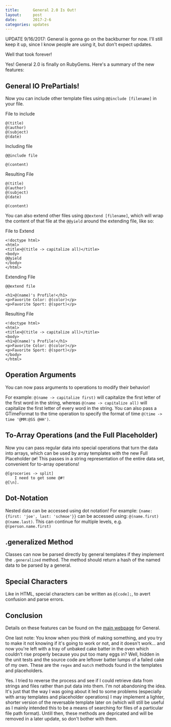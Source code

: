 ```yaml
---
title:      General 2.0 Is Out!
layout:     post
date:       2017-2-6
categories: updates
---
```


UPDATE 9/16/2017: General is gonna go on the backburner for now. I'll still keep it up, since I know people are using it, but don't expect updates.

Well that took forever!

Yes! General 2.0 is finally on RubyGems. Here's a summary of the new features:

## General IO PrePartials!

Now you can include other template files using `@@include [filename]` in your file.

File to include

	@(title)
	@(author)
	@(subject)
	@(date)

Including file

	@@include file

	@(content)

Resulting File

	@(title)
	@(author)
	@(subject)
	@(date)

	@(content)

You can also extend other files using `@@extend [filename]`, which will wrap the content of that file at the `@@yield` around the extending file, like so:

File to Extend

	<!doctype html>
	<html>
	<title>@(title -> capitalize all)</title>
	<body>
	@@yield
	</body>
	</html>

Extending File

	@@extend file

	<h1>@(name)'s Profile!</h1>
	<p>Favorite Color: @(color)</p>
	<p>Favorite Sport: @(sport)</p>

Resulting File

	<!doctype html>
	<html>
	<title>@(title -> capitalize all)</title>
	<body>
	<h1>@(name)'s Profile!</h1>
	<p>Favorite Color: @(color)</p>
	<p>Favorite Sport: @(sport)</p>
	</body>
	</html>

## Operation Arguments

You can now pass arguments to operations to modify their behavior!

For example: `@(name -> capitalize first)` will capitalize the first letter of the first word in the string, whereas `@(name -> capitalize all)` will capitalize the first letter of every word in the string. You can also pass a GTimeFormat to the time operation to specify the format of time `@(time -> time '@MM:@SS @HH')`.

## To-Array Operations (and the Full Placeholder)

Now you can pass regular data into special operations that turn the data into arrays, which can be used by array templates with the new Full Placeholder `@#`! This passes in a string representation of the entire data set, convenient for to-array operations!

	@[groceries -> split]
		I need to get some @#!
	@[\n].

## Dot-Notation

Nested data can be accessed using dot notation! For example: `{name: {first: 'joe', last: 'schmoe'}}` can be accessed using: `@(name.first) @(name.last)`. This can continue for multiple levels, e.g. `@(person.name.first)`

## .generalized Method

Classes can now be parsed directly by general templates if they implement the `.generalized` method. The method should return a hash of the named data to be parsed by a general.

## Special Characters

Like in HTML, special characters can be written as `@[code];`, to avert confusion and parse errors.

## Conclusion

Details on these features can be found on the [main webpage](http://andydevs.github.io/general) for General.

One last note: You know when you think of making something, and you try to make it not knowing if it's going to work or not, and it doesn't work... and now you're left with a tray of unbaked cake batter in the oven which couldn't rise properly because you put too many eggs in? Well, hidden in the unit tests and the source code are leftover batter lumps of a failed cake of my own. These are the `regex` and `match` methods found in the templates and placeholders.

Yes. I tried to reverse the process and see if I could retrieve data from strings and files rather than put data into them. I'm not abandoning the idea. It's just that the way I was going about it led to some problems (especially with array templates and placeholder operations) I may implement a lighter, shorter version of the reversable template later on (which will still be useful as I mainly intended this to be a means of searching for files of a particular file path format). Untill then, these methods are depricated and will be removed in a later update, so don't bother with them.
